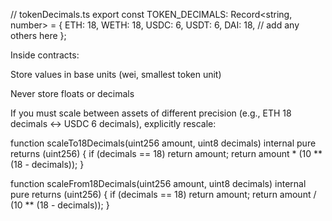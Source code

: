 // tokenDecimals.ts
export const TOKEN_DECIMALS: Record<string, number> = {
    ETH: 18,
    WETH: 18,
    USDC: 6,
    USDT: 6,
    DAI: 18,
    // add any others here
  };
  

Inside contracts:

Store values in base units (wei, smallest token unit)

Never store floats or decimals

If you must scale between assets of different precision (e.g., ETH 18 decimals ↔ USDC 6 decimals), explicitly rescale:


  function scaleTo18Decimals(uint256 amount, uint8 decimals) internal pure returns (uint256) {
    if (decimals == 18) return amount;
    return amount * (10 ** (18 - decimals));
}

function scaleFrom18Decimals(uint256 amount, uint8 decimals) internal pure returns (uint256) {
    if (decimals == 18) return amount;
    return amount / (10 ** (18 - decimals));
}
